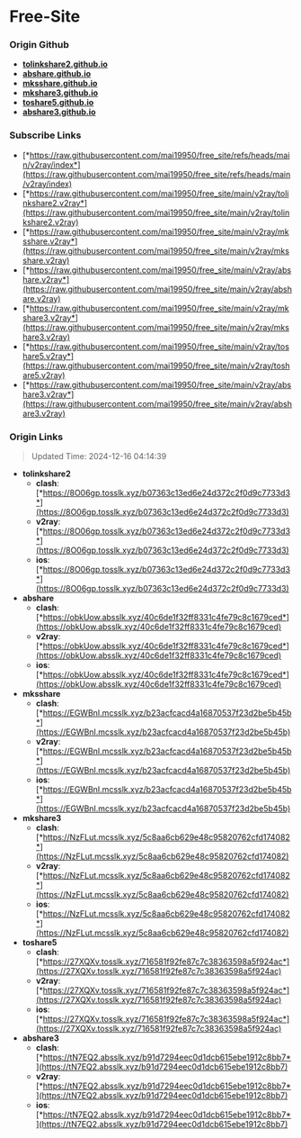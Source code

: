 # Free-Site

### Origin Github

- [**tolinkshare2.github.io**](https://github.com/tolinkshare2/tolinkshare2.github.io)
- [**abshare.github.io**](https://github.com/abshare/abshare.github.io)
- [**mksshare.github.io**](https://github.com/mksshare/mksshare.github.io)
- [**mkshare3.github.io**](https://github.com/mkshare3/mkshare3.github.io)
- [**toshare5.github.io**](https://github.com/toshare5/toshare5.github.io)
- [**abshare3.github.io**](https://github.com/abshare3/abshare3.github.io)

### Subscribe Links

- [*https://raw.githubusercontent.com/mai19950/free_site/refs/heads/main/v2ray/index*](https://raw.githubusercontent.com/mai19950/free_site/refs/heads/main/v2ray/index)
- [*https://raw.githubusercontent.com/mai19950/free_site/main/v2ray/tolinkshare2.v2ray*](https://raw.githubusercontent.com/mai19950/free_site/main/v2ray/tolinkshare2.v2ray)
- [*https://raw.githubusercontent.com/mai19950/free_site/main/v2ray/mksshare.v2ray*](https://raw.githubusercontent.com/mai19950/free_site/main/v2ray/mksshare.v2ray)
- [*https://raw.githubusercontent.com/mai19950/free_site/main/v2ray/abshare.v2ray*](https://raw.githubusercontent.com/mai19950/free_site/main/v2ray/abshare.v2ray)
- [*https://raw.githubusercontent.com/mai19950/free_site/main/v2ray/mkshare3.v2ray*](https://raw.githubusercontent.com/mai19950/free_site/main/v2ray/mkshare3.v2ray)
- [*https://raw.githubusercontent.com/mai19950/free_site/main/v2ray/toshare5.v2ray*](https://raw.githubusercontent.com/mai19950/free_site/main/v2ray/toshare5.v2ray)
- [*https://raw.githubusercontent.com/mai19950/free_site/main/v2ray/abshare3.v2ray*](https://raw.githubusercontent.com/mai19950/free_site/main/v2ray/abshare3.v2ray)

### Origin Links

> Updated Time: 2024-12-16 04:14:39

- **tolinkshare2**
  - **clash**: [*https://8O06gp.tosslk.xyz/b07363c13ed6e24d372c2f0d9c7733d3*](https://8O06gp.tosslk.xyz/b07363c13ed6e24d372c2f0d9c7733d3)
  - **v2ray**: [*https://8O06gp.tosslk.xyz/b07363c13ed6e24d372c2f0d9c7733d3*](https://8O06gp.tosslk.xyz/b07363c13ed6e24d372c2f0d9c7733d3)
  - **ios**: [*https://8O06gp.tosslk.xyz/b07363c13ed6e24d372c2f0d9c7733d3*](https://8O06gp.tosslk.xyz/b07363c13ed6e24d372c2f0d9c7733d3)
- **abshare**
  - **clash**: [*https://obkUow.absslk.xyz/40c6de1f32ff8331c4fe79c8c1679ced*](https://obkUow.absslk.xyz/40c6de1f32ff8331c4fe79c8c1679ced)
  - **v2ray**: [*https://obkUow.absslk.xyz/40c6de1f32ff8331c4fe79c8c1679ced*](https://obkUow.absslk.xyz/40c6de1f32ff8331c4fe79c8c1679ced)
  - **ios**: [*https://obkUow.absslk.xyz/40c6de1f32ff8331c4fe79c8c1679ced*](https://obkUow.absslk.xyz/40c6de1f32ff8331c4fe79c8c1679ced)
- **mksshare**
  - **clash**: [*https://EGWBnI.mcsslk.xyz/b23acfcacd4a16870537f23d2be5b45b*](https://EGWBnI.mcsslk.xyz/b23acfcacd4a16870537f23d2be5b45b)
  - **v2ray**: [*https://EGWBnI.mcsslk.xyz/b23acfcacd4a16870537f23d2be5b45b*](https://EGWBnI.mcsslk.xyz/b23acfcacd4a16870537f23d2be5b45b)
  - **ios**: [*https://EGWBnI.mcsslk.xyz/b23acfcacd4a16870537f23d2be5b45b*](https://EGWBnI.mcsslk.xyz/b23acfcacd4a16870537f23d2be5b45b)
- **mkshare3**
  - **clash**: [*https://NzFLut.mcsslk.xyz/5c8aa6cb629e48c95820762cfd174082*](https://NzFLut.mcsslk.xyz/5c8aa6cb629e48c95820762cfd174082)
  - **v2ray**: [*https://NzFLut.mcsslk.xyz/5c8aa6cb629e48c95820762cfd174082*](https://NzFLut.mcsslk.xyz/5c8aa6cb629e48c95820762cfd174082)
  - **ios**: [*https://NzFLut.mcsslk.xyz/5c8aa6cb629e48c95820762cfd174082*](https://NzFLut.mcsslk.xyz/5c8aa6cb629e48c95820762cfd174082)
- **toshare5**
  - **clash**: [*https://27XQXv.tosslk.xyz/716581f92fe87c7c38363598a5f924ac*](https://27XQXv.tosslk.xyz/716581f92fe87c7c38363598a5f924ac)
  - **v2ray**: [*https://27XQXv.tosslk.xyz/716581f92fe87c7c38363598a5f924ac*](https://27XQXv.tosslk.xyz/716581f92fe87c7c38363598a5f924ac)
  - **ios**: [*https://27XQXv.tosslk.xyz/716581f92fe87c7c38363598a5f924ac*](https://27XQXv.tosslk.xyz/716581f92fe87c7c38363598a5f924ac)
- **abshare3**
  - **clash**: [*https://tN7EQ2.absslk.xyz/b91d7294eec0d1dcb615ebe1912c8bb7*](https://tN7EQ2.absslk.xyz/b91d7294eec0d1dcb615ebe1912c8bb7)
  - **v2ray**: [*https://tN7EQ2.absslk.xyz/b91d7294eec0d1dcb615ebe1912c8bb7*](https://tN7EQ2.absslk.xyz/b91d7294eec0d1dcb615ebe1912c8bb7)
  - **ios**: [*https://tN7EQ2.absslk.xyz/b91d7294eec0d1dcb615ebe1912c8bb7*](https://tN7EQ2.absslk.xyz/b91d7294eec0d1dcb615ebe1912c8bb7)
